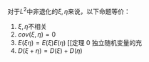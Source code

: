 对于$L^2$中非退化的$\xi, \eta$来说，以下命题等价：
1. $\xi, \eta$不相关
2. $cov(\xi, \eta) = 0$
3. $E(\xi\eta) = E(\xi)E(\eta)$ [[定理 0 独立随机变量的充
4. $D(\xi + \eta) = D(\xi) + D(\eta)$